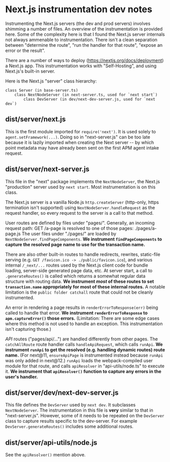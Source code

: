 # Next.js instrumentation dev notes

Instrumenting the Next.js servers (the dev and prod servers) involves shimming
a number of files. An overview of the instrumentation is provided here.
Some of the complexity here is that I found the Next.js server internals not
always ammenable to instrumentation. There isn't a clean separation between
"determine the route", "run the handler for that route", "expose an error
or the result".

There are a number of ways to deploy (https://nextjs.org/docs/deployment) a
Next.js app. This instrumentation works with "Self-Hosting", and using Next.js's
built-in server.

Here is the Next.js "server" class hierarchy:

    class Server (in base-server.ts)
        class NextNodeServer (in next-server.ts, used for `next start`)
            class DevServer (in dev/next-dev-server.js, used for `next dev`)


## dist/server/next.js

This is the first module imported for `require('next')`. It is used solely
to `agent.setFramework(...)`. Doing so in "next-server.js" can be too late
because it is lazily imported when creating the Next server -- by which point
metadata may have already been sent on the first APM agent intake request.


## dist/server/next-server.js

This file in the "next" package implements the `NextNodeServer`, the Next.js
"production" server used by `next start`. Most instrumentation is on this class.

The Next.js server is a vanilla Node.js `http.createServer` (http-only, https
termination isn't supported) using `NextNodeServer.handleRequest` as the request
handler, so every request to the server is a call to that method.

User routes are defined by files under "pages/". Generally, an incoming request path:
    GET /a-page
is resolved to one of those pages:
    ./pages/a-page.js
The user files under "./pages/" are loaded by `NextNodeServer.findPageComponents`.
**We instrument `findPageComponents` to capture the resolved page name to use
for the transaction name.**

There are also other built-in routes to handle redirects, rewrites, static-file
serving (e.g. `GET /favicon.ico -> ./public/favicon.ico`), and various internal
`/_next/...` routes used by the Next.js client code for bundle loading,
server-side generated page data, etc.  At server start, a call to
`.generateRoutes()` is called which returns a somewhat regular data structure
with routing data. **We instrument *most* of these routes to set
`transaction.name` appropriately for most of these internal routes.** A notable
limitation is the `public folder catchall` route that could not be cleanly
instrumented.

An error in rendering a page results in `renderErrorToResponse(err)` being
called to handle that error. **We instrument `renderErrorToResponse` to
`apm.captureError()` those errors.** (Limitation: There are some edge cases
where this method is not used to handle an exception. This instrumentation isn't
capturing those.)

*API* routes ("pages/api/...") are handled differently from other pages.
The `catchAllRoute` route handler calls `handleApiRequest`, which calls
`runApi`. **We instrument `runApi` to get the resolved (e.g. handling dynamic
routes) route name.**  (For next@11, `ensureApiPage` is instrumented instead
because `runApi` was only added in next@12.) `runApi` loads the webpack-compiled
user module for that route, and calls `apiResolver` in "api-utils/node.ts" to
execute it. **We instrument that `apiResolver()` function to capture any errors
in the user's handler.**


## dist/server/dev/next-dev-server.js

This file defines the `DevServer` used by `next dev`. It subclasses
`NextNodeServer`. The instrumentation in this file is **very** similar to that
in "next-server.js". However, some of it needs to be repeated on the `DevServer`
class to capture results specific to the dev-server. For example
`DevServer.generateRoutes()` includes some additional routes.


## dist/server/api-utils/node.js

See the `apiResolver()` mention above.


